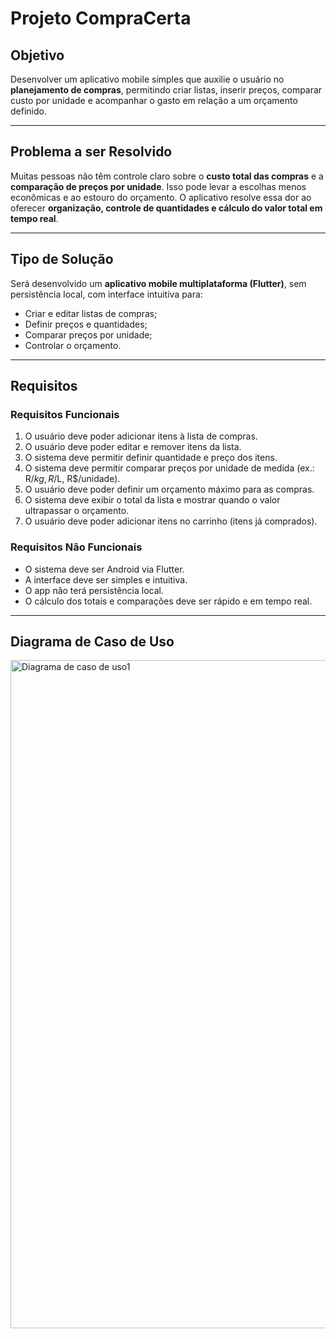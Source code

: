 # Projeto CompraCerta

## Objetivo  
Desenvolver um aplicativo mobile simples que auxilie o usuário no **planejamento de compras**, permitindo criar listas, inserir preços, comparar custo por unidade e acompanhar o gasto em relação a um orçamento definido.  

---

## Problema a ser Resolvido  
Muitas pessoas não têm controle claro sobre o **custo total das compras** e a **comparação de preços por unidade**. Isso pode levar a escolhas menos econômicas e ao estouro do orçamento. O aplicativo resolve essa dor ao oferecer **organização, controle de quantidades e cálculo do valor total em tempo real**.  

---

## Tipo de Solução  
Será desenvolvido um **aplicativo mobile multiplataforma (Flutter)**, sem persistência local, com interface intuitiva para:  
- Criar e editar listas de compras;  
- Definir preços e quantidades;  
- Comparar preços por unidade;  
- Controlar o orçamento.  

---

## Requisitos  

### Requisitos Funcionais  
1. O usuário deve poder adicionar itens à lista de compras.  
2. O usuário deve poder editar e remover itens da lista.  
3. O sistema deve permitir definir quantidade e preço dos itens.  
4. O sistema deve permitir comparar preços por unidade de medida (ex.: R$/kg, R$/L, R$/unidade).  
5. O usuário deve poder definir um orçamento máximo para as compras.  
6. O sistema deve exibir o total da lista e mostrar quando o valor ultrapassar o orçamento.  
7. O usuário deve poder adicionar itens no carrinho (itens já comprados).  

### Requisitos Não Funcionais  
- O sistema deve ser Android via Flutter.  
- A interface deve ser simples e intuitiva.  
- O app não terá persistência local.  
- O cálculo dos totais e comparações deve ser rápido e em tempo real.  

---

## Diagrama de Caso de Uso  

<img width="768" height="1069" alt="Diagrama de caso de uso1" src="https://github.com/user-attachments/assets/1572c6c5-1232-4702-bd5f-871c138180c6" />

